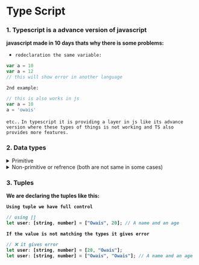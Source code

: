 # Type Script
### 1. Typescript is a advance version of javascript

<strong>javascript made in 10 days thats why there is some problems: </strong>

- `redeclaration the same variable:`

```javascript
var a = 10
var a = 12
// this will show error in another language
```

`2nd example:`
```javascript
// this is also works in js
var a = 10
a = 'owais'
```
`etc..`
`In typescript it is providing a layer in js like its advance version where these types of things is not working and TS also provides more features.`


###  2. Data types


<details>
<summary>Primitive</summary>

<p>there are 7 primitive data types: </p>

* `1. String`
* `2. Number`
* `3. Bolean`
* `4. Null`
* `5. Undefined`
* `6. Symbol`
* `7. BigInt`
</details>

<details>
<summary>Non-primitive or refrence (both are not same in some cases)</summary>
<strong>note: every three bracets are refrence that effects on parent <b>() {} [] <b> </strong> 

`example:`
```javascript
  let a = [1,2,3,4,5];
  let b = a;
  b.pop() // this will effect on variable (a) too.
  console.log(a, b)
```
</details>

###  3. Tuples
<strong>We are declaring the tuples like this:</strong>

`Using tuple we have full control`

```javascript
// using []
let user: [string, number] = ["Owais", 20]; // A name and an age
```

`If the value is not matching the types it gives error`

```javascript
// ❌ it gives error
let user: [string, number] = [20, "Owais"]; 
let user: [string, number] = ["Owais", "Owais"]; // A name and an age
```
